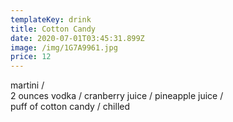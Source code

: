 ```yaml
---
templateKey: drink
title: Cotton Candy
date: 2020-07-01T03:45:31.899Z
image: /img/1G7A9961.jpg
price: 12
---
```

martini /\
2 ounces vodka / cranberry juice / pineapple juice /\
puff of cotton candy / chilled
